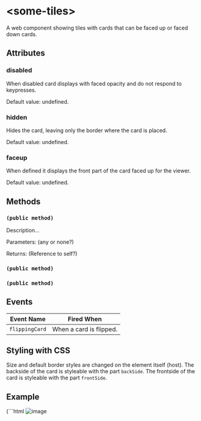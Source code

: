 # &lt;some-tiles&gt;
A web component showing tiles with cards that can be faced up or faced down cards.

## Attributes

### disabled
When disabled card displays with faced opacity and do not respond to keypresses.

Default value: undefined.

### hidden
Hides the card, leaving only the border where the card is placed.

Default value: undefined.

### faceup
When defined it displays the front part of the card faced up for the viewer.

Default value: undefined.

## Methods

### `(public method)`
Description...

Parameters: (any or none?)

Returns: (Reference to self?)

### `(public method)`

### `(public method)`

## Events 
|  Event Name  | Fired When |
|--------------|------------|
|`flippingCard`| When a card is flipped. |

## Styling with CSS
Size and default border styles are changed on the element itself (host).
The backside of the card is styleable with the part `backSide`.
The frontside of the card is styleable with the part `frontSide`.

## Example
(```html
   <some-tiles><img src="/images/img.png" alt="image"></some-tiles>
```)